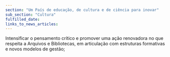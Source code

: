 ```yaml
---
section: "Um País de educação, de cultura e de ciência para inovar"
sub_section: "Cultura"
fulfilled_date:
links_to_news_articles:
---
```


Intensificar o pensamento crítico e promover uma ação renovadora no que respeita a Arquivos e Bibliotecas, em articulação com estruturas formativas e novos modelos de gestão;